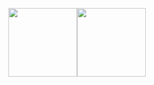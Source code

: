<img align="" height="137px" src="https://github-readme-stats.vercel.app/api?username=OvO-git&hide_title=true&hide_border=true&show_icons=true&include_all_commits=true&line_height=21&bg_color=0,EC6C6C,FFD479,FFFC79,73FA79&theme=graywhite&locale=cn" /><img align="" height="137px" src="https://github-readme-stats.vercel.app/api/top-langs/?username=OvO-git&hide_title=true&hide_border=true&layout=compact&bg_color=0,73FA79,73FDFF,D783FF&theme=graywhite&locale=cn" />
